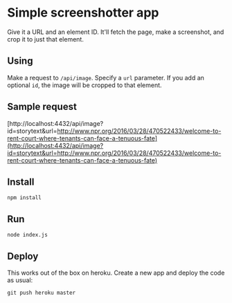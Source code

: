 # Simple screenshotter app

Give it a URL and an element ID. It'll fetch the page, make a screenshot, and
crop it to just that element.

## Using

Make a request to `/api/image`. Specify a `url` parameter. If you add an
optional `id`, the image will be cropped to that element.

## Sample request

[http://localhost:4432/api/image?id=storytext&url=http://www.npr.org/2016/03/28/470522433/welcome-to-rent-court-where-tenants-can-face-a-tenuous-fate](http://localhost:4432/api/image?id=storytext&url=http://www.npr.org/2016/03/28/470522433/welcome-to-rent-court-where-tenants-can-face-a-tenuous-fate)

## Install

`npm install`

## Run

`node index.js`

## Deploy

This works out of the box on heroku. Create a new app and deploy the code as
usual:

`git push heroku master`

